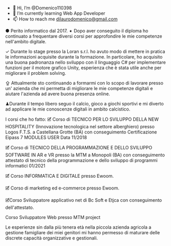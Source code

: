 - 👋 Hi, I’m @Domenico110398
- 🌱 I’m currently learning Web App Developer
- 📫 How to reach me dilaurodomenico@gmail.com

● Perito informatico dal 2017.
➧ Dopo aver conseguito il diploma ho continuato a frequentare diversi corsi per approfondire le mie competenze nell'ambito digitale.

 ✓ Durante lo stage presso la Loran s.r.l. ho avuto modo di mettere in pratica le informazioni acquisite durante la formazione. In particolare, ho acquisito una buona padronanza nello sviluppo con il linguaggio C# per implementare funzioni per il motore grafico Unity, esperienza che è stata utile anche per migliorare il problem solving.

⇪ Attualmente sto continuando a formarmi con lo scopo di lavorare presso un' azienda che mi permetta di migliorare le mie competenze digitali e aiutare l'azienda ad avere buona presenza online.

♟Durante il tempo libero seguo il calcio, gioco a giochi sportivi e mi diverto ad applicare le mie conoscenze digitali in ambito calcistico.

I corsi che ho fatto:
🗹 Corso di TECNICO PER LO SVILUPPO DELLA NEW HOSPITALITY
(Innovazione tecnologica nel settore alberghiero) presso Logos F.T.S. a Castellana Grotte (BA) con conseguimento Certificazione Eipass 7 MODULES USER Data 11/2018

 🗹 Corso di TECNICO DELLA PROGRAMMAZIONE E DELLO SVILUPPO SOFTWARE IN AR e VR presso la MTM a Monopoli (BA) con conseguimento attestato di tecnico della programmazione e dello sviluppo di programmi informatici 01/2021

🗹 Corso INFORMATICA E DIGITALE presso Ewoom.

🗹 Corso di marketing ed e-commerce presso Ewoom.

🗹Corso Sviluppatore applicativo net di Bc Soft e Etjca con conseguimento dell'attestato.

Corso Sviluppatore Web presso MTM project

Le esperienze sin dalla più tenera età nella piccola azienda agricola a gestione famigliare dei miei genitori mi hanno permesso di maturare delle discrete capacità organizzative e gestionali.

<!---
Domenico110398/Domenico110398 is a ✨ special ✨ repository because its `README.md` (this file) appears on your GitHub profile.
You can click the Preview link to take a look at your changes.
--->
